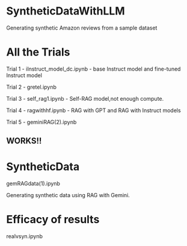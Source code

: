 # SyntheticDataWithLLM
Generating synthetic Amazon reviews from a sample dataset

# All the Trials

Trial 1 - iInstruct_model_dc.ipynb - base Instruct model and fine-tuned Instruct model

Trial 2 - gretel.ipynb

Trial 3 - self_rag1.ipynb - Self-RAG model,not enough compute.

Trial 4 - ragwithhf.ipynb - RAG with GPT and RAG with Instruct models

Trial 5 - geminiRAG(2).ipynb 
## WORKS!!

# SyntheticData

gemRAGdata(1).ipynb

Generating synthetic data using RAG with Gemini.

# Efficacy of results

realvsyn.ipynb



